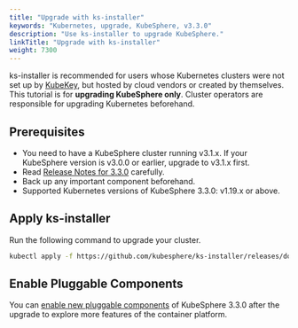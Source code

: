 ```yaml
---
title: "Upgrade with ks-installer"
keywords: "Kubernetes, upgrade, KubeSphere, v3.3.0"
description: "Use ks-installer to upgrade KubeSphere."
linkTitle: "Upgrade with ks-installer"
weight: 7300
---
```


ks-installer is recommended for users whose Kubernetes clusters were not set up by [KubeKey](../../installing-on-linux/introduction/kubekey/), but hosted by cloud vendors or created by themselves. This tutorial is for **upgrading KubeSphere only**. Cluster operators are responsible for upgrading Kubernetes beforehand.

## Prerequisites

- You need to have a KubeSphere cluster running v3.1.x. If your KubeSphere version is v3.0.0 or earlier, upgrade to v3.1.x first.
- Read [Release Notes for 3.3.0](../../release/release-v321/) carefully.
- Back up any important component beforehand.
- Supported Kubernetes versions of KubeSphere 3.3.0: v1.19.x or above.

## Apply ks-installer

Run the following command to upgrade your cluster.

```bash
kubectl apply -f https://github.com/kubesphere/ks-installer/releases/download/v3.3.0/kubesphere-installer.yaml
```

## Enable Pluggable Components

You can [enable new pluggable components](../../pluggable-components/overview/) of KubeSphere 3.3.0 after the upgrade to explore more features of the container platform.

